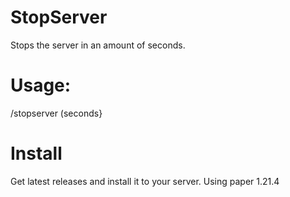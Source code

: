 # StopServer

Stops the server in an amount of seconds.

# Usage:

/stopserver (seconds}

# Install

Get latest releases and install it to your server.
Using paper 1.21.4

